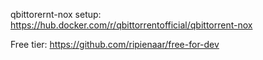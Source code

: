 qbittorernt-nox setup: https://hub.docker.com/r/qbittorrentofficial/qbittorrent-nox

Free tier: https://github.com/ripienaar/free-for-dev